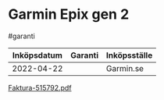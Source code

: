 # Garmin Epix gen 2
#garanti

| Inköpsdatum | Garanti | Inköpsställe |
|-------------|---------|--------------|
| 2022-04-22  |         | Garmin.se    |

[Faktura-515792.pdf](Garmin%20Epix%20gen%202/Faktura-515792.pdf)<!-- {"embed":"true", "preview":"true"} -->